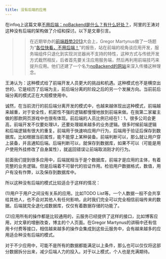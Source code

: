 ```yaml
---
title: 没有后端的应用
---
```


在infoq上这篇文章[不用后端：noBackend是什么？有什么好处？](http://www.infoq.com/cn/news/2013/06/wangtao-on-nobackend)，阿里的王涛对这种没有后端的架构做了介绍和探讨。以下是文章引言。  

>>在近期举办的[前端趋势2013](http://2013.front-trends.com/)大会上，Gregor Martynus做了一场题为“[各位快看，不用后端！](https://speakerdeck.com/gr2m/look-ma-no-backend)”的报告，站在前端的视角谈应用开发，服务端组件只退化到实现浏览器尚不支持的特性，这种方式与传统开发方式截然相反，后者首先要关注应用服务端，然后再利用前端技巧来提升应用。他们还建了一个名为[noBackend的网站](http://nobackend.org/)来深入传播这种理念。

王涛认为：这种模式给了前端开发人员更大的挑战和机遇。这种模式也不是横空出世的，它是经历了后端为主，前后端分离的阶段之后的另一个发展方向。当前前后端分离的模式正在大规模使用中。  

诚然，在当前流行的前后端分离开发的模式中，也越来越体现出这种模式，前端越来越重，对于安全性，机密性不强的逻辑都慢慢地放到前端来做。在我第二家雇主做的那款网页游戏中也很有体现。前后端的人员比例已经在1：1，很多公司会更高，前端开发不仅要处理UI，还要处理越来越多的业务逻辑。很多时候前端逻辑和后端逻辑有很大的重复。前端用于快速响应用户行为，后端用于验证后保存到数据库。比如根据当前属性，能不能穿上某种装备。前端判断可以，那么就让用户穿上装备，并且通知后端。后端判断可以，就保存到数据库，如果不可以（可能是用户使用外挂修改了自身属性），就返回错误让前端取消刚才的行为。  

前面我们提到很多应用中，后端就相当于是个数据库，前端才是应用的主体，有着完整的业务逻辑。但是后端着不可替代的验证作用。检验用户数据格式，数值，用户有没有作弊，以及保存到数据库中。  

所以这种没有后端的模式比较适合于这样的情况：  

(1)用户于用户之间没有关系的应用。比如TODO List等。一个人数据一般不会共享给其他人，也不会对其他人有任何影响，此时我们完全可以完全相信前端传来的数据。后端就完全退化成数据库，仅仅有着数据存储的功能了。  

(2)应用所有的操作都是比较通用的，云服务已经提供了这样的接口，比如博客应用，对文章的增删改查，博主的个人页面。在Gregor Martynus的讲稿中还有信用卡付费等接口，相信越来越多的操作会集成到这些云服务中，会有越来越多的应用适合种没有后端的模式。  

对于不少应用中，可能不是所有的数据都能满足以上条件，那么也可以仅仅将这部分数据拆分出来，减少后端人力的投入。对于以上模式，个人也是充满期待。  